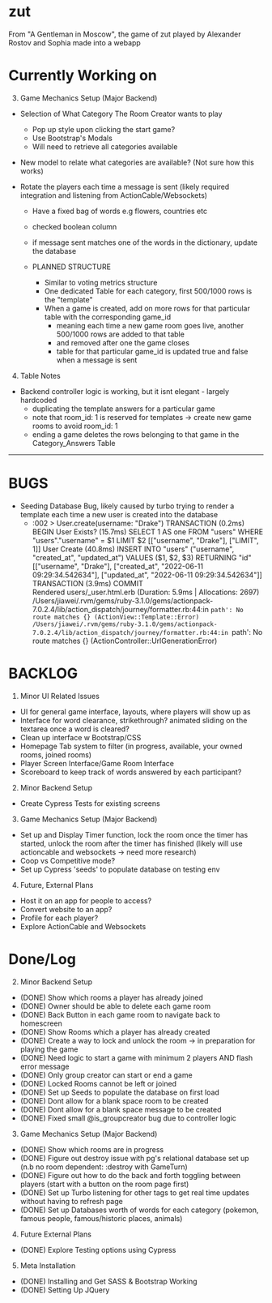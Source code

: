 # zut
From "A Gentleman in Moscow", the game of zut played by Alexander Rostov and Sophia made into a webapp

# Currently Working on
3. Game Mechanics Setup (Major Backend)
- Selection of What Category The Room Creator wants to play
    - Pop up style upon clicking the start game?
    - Use Bootstrap's Modals
    - Will need to retrieve all categories available

- New model to relate what categories are available? (Not sure how this works)

- Rotate the players each time a message is sent (likely required integration and listening from ActionCable/Websockets)
    - Have a fixed bag of words e.g flowers, countries etc
    - checked boolean column
    - if message sent matches one of the words in the dictionary, update the database

    - PLANNED STRUCTURE
        - Similar to voting metrics structure
        - One dedicated Table for each category, first 500/1000 rows is the "template"
        - When a game is created, add on more rows for that particular table with the corresponding game_id
            - meaning each time a new game room goes live, another 500/1000 rows are added to that table
            - and removed after one the game closes
            - table for that particular game_id is updated true and false when a message is sent


4. Table Notes
- Backend controller logic is working, but it isnt elegant - largely hardcoded
    - duplicating the template answers for a particular game
    - note that room_id: 1 is reserved for templates -> create new game rooms to avoid room_id: 1
    - ending a game deletes the rows belonging to that game in the Category_Answers Table

-------------------------------------------------------------------------------------------------------------------------------------------------------------------------------------------------


# BUGS
- Seeding Database Bug, likely caused by turbo trying to render a template each time a new user is created into the database
    - :002 > User.create(username: "Drake")
    TRANSACTION (0.2ms)  BEGIN
    User Exists? (15.7ms)  SELECT 1 AS one FROM "users" WHERE "users"."username" = $1 LIMIT $2  [["username", "Drake"], ["LIMIT", 1]]
    User Create (40.8ms)  INSERT INTO "users" ("username", "created_at", "updated_at") VALUES ($1, $2, $3) RETURNING "id"  [["username", "Drake"], ["created_at", "2022-06-11 09:29:34.542634"], ["updated_at", "2022-06-11 09:29:34.542634"]]
    TRANSACTION (3.9ms)  COMMIT                          
    Rendered users/_user.html.erb (Duration: 5.9ms | Allocations: 2697)
    /Users/jiawei/.rvm/gems/ruby-3.1.0/gems/actionpack-7.0.2.4/lib/action_dispatch/journey/formatter.rb:44:in `path': No route matches {} (ActionView::Template::Error)
    /Users/jiawei/.rvm/gems/ruby-3.1.0/gems/actionpack-7.0.2.4/lib/action_dispatch/journey/formatter.rb:44:in `path': No route matches {} (ActionController::UrlGenerationError)


# BACKLOG
1. Minor UI Related Issues
- UI for general game interface, layouts, where players will show up as
- Interface for word clearance, strikethrough? animated sliding on the textarea once a word is cleared?
- Clean up interface w Bootstrap/CSS
- Homepage Tab system to filter (in progress, available, your owned rooms, joined rooms)
- Player Screen Interface/Game Room Interface
- Scoreboard to keep track of words answered by each participant?


2. Minor Backend Setup
- Create Cypress Tests for existing screens


3. Game Mechanics Setup (Major Backend)
- Set up and Display Timer function, lock the room once the timer has started, unlock the room after the timer has finished (likely will use actioncable and websockets -> need more research)
- Coop vs Competitive mode?
- Set up Cypress 'seeds' to populate database on testing env


4. Future, External Plans
- Host it on an app for people to access?
- Convert website to an app?
- Profile for each player?
- Explore ActionCable and Websockets


# Done/Log
2. Minor Backend Setup
- (DONE) Show which rooms a player has already joined
- (DONE) Owner should be able to delete each game room
- (DONE) Back Button in each game room to navigate back to homescreen
- (DONE) Show Rooms which a player has already created
- (DONE) Create a way to lock and unlock the room -> in preparation for playing the game
- (DONE) Need logic to start a game with minimum 2 players AND flash error message
- (DONE) Only group creator can start or end a game
- (DONE) Locked Rooms cannot be left or joined
- (DONE) Set up Seeds to populate the database on first load
- (DONE) Dont allow for a blank space room to be created
- (DONE) Dont allow for a blank space message to be created
- (DONE) Fixed small @is_groupcreator bug due to controller logic

3. Game Mechanics Setup (Major Backend)
- (DONE) Show which rooms are in progress
- (DONE) Figure out destroy issue with pg's relational database set up (n.b no room dependent: :destroy with GameTurn)
- (DONE) Figure out how to do the back and forth toggling between players (start with a button on the room page first)
- (DONE) Set up Turbo listening for other tags to get real time updates without having to refresh page
- (DONE) Set up Databases worth of words for each category (pokemon, famous people, famous/historic places, animals)

4. Future External Plans
- (DONE) Explore Testing options using Cypress

5. Meta Installation
- (DONE) Installing and Get SASS & Bootstrap Working
- (DONE) Setting Up JQuery




